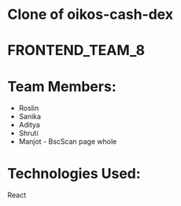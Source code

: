 
# Clone of oikos-cash-dex

# FRONTEND_TEAM_8

# Team Members:
* Roslin
* Sanika
* Aditya
* Shruti 
* Manjot - BscScan page whole

# Technologies Used:
 React
